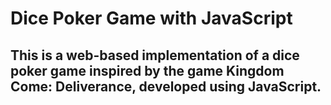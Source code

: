 # Dice Poker Game with JavaScript

## This is a web-based implementation of a dice poker game inspired by the game Kingdom Come: Deliverance, developed using JavaScript.
